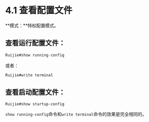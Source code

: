 # 4.1 查看配置文件

**模式：**特权配置模式。

## 查看运行配置文件：

```java
Ruijie#show running-config
```

或者：

```java
Ruijie#write terminal
```

## 查看启动配置文件：

`Ruijie#show startup-config`

`show running-config`命令和`write terminal`命令的效果是完全相同的。

